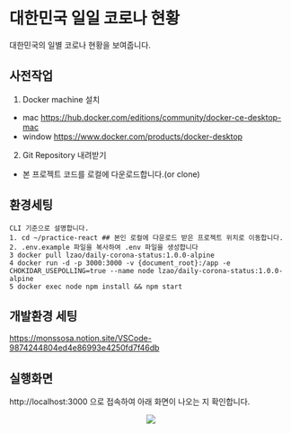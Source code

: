 # 대한민국 일일 코로나 현황
대한민국의 일별 코로나 현황을 보여줍니다.

## 사전작업
1. Docker machine 설치
  - mac https://hub.docker.com/editions/community/docker-ce-desktop-mac   
  - window https://www.docker.com/products/docker-desktop
2. Git Repository 내려받기
  - 본 프로젝트 코드를 로컬에 다운로드합니다.(or clone)

## 환경세팅
```
CLI 기준으로 설명합니다.
1. cd ~/practice-react ## 본인 로컬에 다운로드 받은 프로젝트 위치로 이동합니다. 
2. .env.example 파일을 복사하여 .env 파일을 생성합니다
3 docker pull lzao/daily-corona-status:1.0.0-alpine
4 docker run -d -p 3000:3000 -v {document_root}:/app -e CHOKIDAR_USEPOLLING=true --name node lzao/daily-corona-status:1.0.0-alpine
5 docker exec node npm install && npm start
```

## 개발환경 세팅
https://monssosa.notion.site/VSCode-9874244804ed4e86993e4250fd7f46db

## 실행화면
http://localhost:3000 으로 접속하여 아래 화면이 나오는 지 확인합니다.
<p align="center"><img src="https://user-images.githubusercontent.com/15684441/183779614-8e362d80-e355-41fc-bed9-e6c59dbda603.png" /></p>
